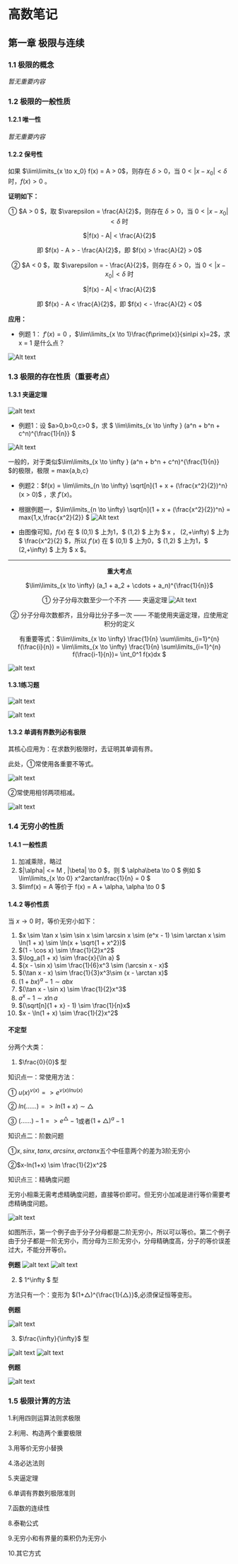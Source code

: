 # 高数笔记

## 第一章 极限与连续

### 1.1 极限的概念

_暂无重要内容_

### 1.2 极限的一般性质

#### 1.2.1 唯一性

_暂无重要内容_

#### 1.2.2 保号性

如果 $\lim\limits_{x \to x_0} f(x) = A > 0$，则存在 $\delta > 0$，当 $0 < |x - x_0| < \delta$ 时，$f(x) > 0$ 。

**证明如下：**

<center>

① $A > 0 $，取 $\varepsilon = \frac{A}{2}$，则存在 $\delta > 0$，当 $0 < |x - x_0| < \delta$ 时

$|f(x) - A| < \frac{A}{2}$

即 $f(x) - A > - \frac{A}{2}$，即 $f(x) > \frac{A}{2} > 0$

② $A < 0 $，取 $\varepsilon = - \frac{A}{2}$，则存在 $\delta > 0$，当 $0 < |x - x_0| < \delta$ 时

$|f(x) - A| < \frac{A}{2}$

即 $f(x) - A < \frac{A}{2}$，即 $f(x) < - \frac{A}{2} < 0$

</center>

**应用：**

* 例题 1： $f\prime(x)=0$ ，$\lim\limits_{x \to 1}\frac{f\prime(x)}{sin\pi x}=2$，求 x = 1 是什么点？

![Alt text](<images/保号性例题-1.jpg>)

### 1.3 极限的存在性质（重要考点）

#### 1.3.1 夹逼定理

![alt text](images/image.png)

* 例题1：设 $a>0,b>0,c>0 $，求 $ \lim\limits_{x \to \infty } (a^n + b^n + c^n)^{\frac{1}{n}} $

![Alt text](<images/夹逼定理例题-1.jpg>)

一般的，对于类似$\lim\limits_{x \to \infty } (a^n + b^n + c^n)^{\frac{1}{n}} $的极限，极限 = max{a,b,c}

* 例题2：$f(x) = \lim\limits_{n \to \infty} \sqrt[n]{1 + x + (\frac{x^2}{2})^n} (x > 0)$ ，求 $f\prime(x)$。

* 根据例题一，$\lim\limits_{n \to \infty} \sqrt[n]{1 + x + (\frac{x^2}{2})^n} = max\{1,x,\frac{x^2}{2}\} $
![Alt text](<images/夹逼定理例题-2函数图像.png>)
* 由图像可知，$f(x)$ 在 $ (0,1) $ 上为1，$ (1,2) $ 上为 $ x $，$ (2,+\infty) $ 上为 $ \frac{x^2}{2} $，所以 $f\prime(x)$ 在 $ (0,1) $ 上为0，$ (1,2) $ 上为1，$ (2,+\infty) $ 上为 $ x $。

****
<center> 

**重大考点** 

$\lim\limits_{x \to \infty} (a_1 + a_2 + \cdots + a_n)^{\frac{1}{n}}$

 ① 分子分母次数至少一个不齐 —— 夹逼定理
 ![Alt text](<images/夹逼定理例题-3.jpg>)

② 分子分母次数都齐，且分母比分子多一次 —— 不能使用夹逼定理，应使用定积分的定义

有重要等式：$\lim\limits_{x \to \infty} \frac{1}{n} \sum\limits_{i=1}^{n} f(\frac{i}{n}) = \lim\limits_{x \to \infty} \frac{1}{n} \sum\limits_{i=1}^{n} f(\frac{i-1}{n})= \int_0^1 f(x)dx $

</center>

![alt text](images/1708941932434.jpg)

#### 1.3.1练习题

![alt text](images/image-4.png)

![alt text](images/image-3.png)

#### 1.3.2 单调有界数列必有极限

其核心应用为：在求数列极限时，去证明其单调有界。

此处，①常使用各重要不等式。

![alt text](images/image-6.png)

②常使用相邻两项相减。

![alt text](images/image-7.png)

### 1.4 无穷小的性质

#### 1.4.1 一般性质

1. 加减乘除，略过
2. $|\alpha| <= M , |\beta| \to 0 $，则 $ \alpha\beta \to 0 $ 例如 $ \lim\limits_{x \to 0} x^2arctan\frac{1}{n} = 0 $
3. $limf(x) = A 等价于 f(x) = A + \alpha, \alpha \to 0 $ 

#### 1.4.2 等价性质


当 $x \to 0$ 时，等价无穷小如下：

1. $x \sim \tan x \sim \sin x \sim \arcsin x \sim (e^x - 1) \sim \arctan x \sim \ln(1 + x) \sim \ln(x + \sqrt{1 + x^2})$
2. $(1 - \cos x) \sim \frac{1}{2}x^2$
3. $\log_a(1 + x) \sim \frac{x}{\ln a} $
4. $(x - \sin x) \sim \frac{1}{6}x^3 \sim (\arcsin x - x)$
5. $(\tan x - x) \sim \frac{1}{3}x^3\sim (x - \arctan x)$
6. $(1 + bx)^a - 1 \sim abx$
7. $(\tan x - \sin x) \sim \frac{1}{2}x^3$
8. $a^x - 1 \sim x \ln a$
9. $(\sqrt[n]{1 + x} - 1) \sim \frac{1}{n}x$
10. $x - \ln(1 + x) \sim \frac{1}{2}x^2$ 

#### 不定型

分两个大类：

1. $\frac{0}{0}$ 型

 知识点一：常使用方法：

 ① $u(x)^{v(x)} => e^{v(x)lnu(x)}$

 ② $ln(……) => ln(1+x) \sim △$

 ③ $(……) - 1 => e^△ - 1$或者$(1+△)^a - 1$

 知识点二：阶数问题

 ①$x,sin x,tanx,arcsinx,arctanx$五个中任意两个的差为3阶无穷小

 ②$x-ln(1+x) \sim \frac{1}{2}x^2$

 知识点三：精确度问题

 无穷小相乘无需考虑精确度问题，直接等价即可。但无穷小加减是进行等价需要考虑精确度问题。

 ![alt text](images/image-8.png)

 如图所示，第一个例子由于分子分母都是二阶无穷小，所以可以等价。第二个例子由于分子都是一阶无穷小，而分母为三阶无穷小，分母精确度高，分子的等价误差过大，不能分开等价。

 **例题**
 ![alt text](images/1708961927485.jpg)
 ![alt text](images/1708961927493.jpg)

2. $ 1^\infty $ 型

 方法只有一个：变形为 $(1+△)^{\frac{1}{△}}$,必须保证恒等变形。

 **例题**

 ![alt text](images/1708962878081.jpg)

3. $\frac{\infty}{\infty}$ 型

 ![alt text](images/image-9.png)
 ![alt text](images/image-10.png)
 
 **例题**

 ![alt text](images/1708965928562.jpg)
### 1.5 极限计算的方法

1.利用四则运算法则求极限

2.利用、构造两个重要极限

3.用等价无穷小替换

4.洛必达法则

5.夹逼定理

6.单调有界数列极限准则

7.函数的连续性

8.泰勒公式

9.无穷小和有界量的乘积仍为无穷小

10.其它方式
